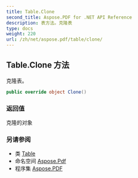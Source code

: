 ```yaml
---
title: Table.Clone
second_title: Aspose.PDF for .NET API Reference
description: 表方法。克隆表
type: docs
weight: 220
url: /zh/net/aspose.pdf/table/clone/
---
```

## Table.Clone 方法

克隆表。

```csharp
public override object Clone()
```

### 返回值

克隆的对象

### 另请参阅

* 类 [Table](../)
* 命名空间 [Aspose.Pdf](../../../aspose.pdf/)
* 程序集 [Aspose.PDF](../../../)